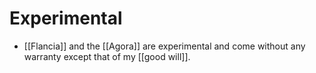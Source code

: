 # Experimental

- [[Flancia]] and the [[Agora]] are experimental and come without any warranty except that of my [[good will]].


